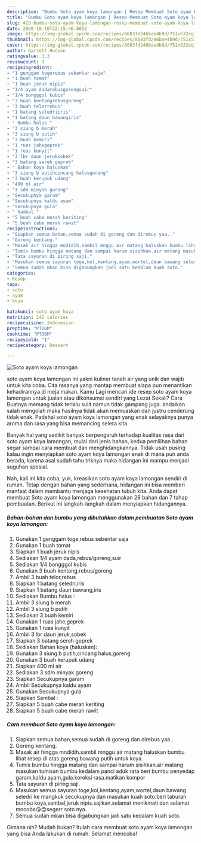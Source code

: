 ```yaml
---
description: "Bumbu Soto ayam koya lamongan | Resep Membuat Soto ayam koya lamongan Yang Enak Banget"
title: "Bumbu Soto ayam koya lamongan | Resep Membuat Soto ayam koya lamongan Yang Enak Banget"
slug: 429-bumbu-soto-ayam-koya-lamongan-resep-membuat-soto-ayam-koya-lamongan-yang-enak-banget
date: 2020-10-16T22:15:46.885Z
image: https://img-global.cpcdn.com/recipes/8683fd246bae4b9d/751x532cq70/soto-ayam-koya-lamongan-foto-resep-utama.jpg
thumbnail: https://img-global.cpcdn.com/recipes/8683fd246bae4b9d/751x532cq70/soto-ayam-koya-lamongan-foto-resep-utama.jpg
cover: https://img-global.cpcdn.com/recipes/8683fd246bae4b9d/751x532cq70/soto-ayam-koya-lamongan-foto-resep-utama.jpg
author: Garrett Hudson
ratingvalue: 3.3
reviewcount: 3
recipeingredient:
- "1 genggam togerebus sebentar saja"
- "1 buah tomat"
- "1 buah jeruk nipis"
- "1/4 ayam dadarebusgorengsuir"
- "1/4 bongggol kubis"
- "3 buah kentangrebusgoreng"
- "3 buah telorrebus"
- "1 batang seledriiris"
- "1 batang daun bawangiris"
- " Bumbu halus "
- "3 siung b merah"
- "3 siung b putih"
- "3 buah kemiri"
- "1 ruas jahegeprek"
- "1 ruas kunyit"
- "3 lbr daun jeruksobek"
- "3 batang sereh geprek"
- " Bahan koya haluskan"
- "3 siung b putihcincang halusgoreng"
- "3 buah kerupuk udang"
- "400 ml air"
- "3 sdm minyak goreng"
- "Secukupnya garam"
- "Secukupnya kaldu ayam"
- "Secukupnya gula"
- " Sambal "
- "5 buah cabe merah keriting"
- "5 buah cabe merah rawit"
recipeinstructions:
- "Siapkan semua bahan,semua sudah di goreng dan direbus yaa.."
- "Goreng kentang."
- "Masak air hingga mndidih.sambil mnggu air matang haluskan bumbu lihat resep di atas.goreng bawang putih untuk koya."
- "Tumis bumbu hingga matang dan sampai harum sisihkan.air matang masukan tumisan bumbu kedalam panci aduk rata beri bumbu penyedap garam,kaldu ayam,gula.koreksi rasa.matikan kompor"
- "Tata sayuran di piring saji."
- "Masukan semua sayuran toge,kol,kentang,ayam,wortel,daun bawang seledri ke mangkuk secukupnya dan masukan kuah soto.beri taburan bumbu koya,sambal,jeruk nipis.sajikan.selamat menikmati dan selamat mncoba😘😊segerr soto nya."
- "Semua sudah mkan bisa digabungkan jadi satu kedalam kuah soto."
categories:
- Resep
tags:
- soto
- ayam
- koya

katakunci: soto ayam koya 
nutrition: 142 calories
recipecuisine: Indonesian
preptime: "PT16M"
cooktime: "PT38M"
recipeyield: "1"
recipecategory: Dessert

---
```



![Soto ayam koya lamongan](https://img-global.cpcdn.com/recipes/8683fd246bae4b9d/751x532cq70/soto-ayam-koya-lamongan-foto-resep-utama.jpg)


soto ayam koya lamongan ini yakni kuliner tanah air yang unik dan wajib untuk kita coba. Cita rasanya yang mantap membuat siapa pun menantikan kehadirannya di meja makan.
Kamu Lagi mencari ide resep soto ayam koya lamongan untuk jualan atau dikonsumsi sendiri yang Lezat Sekali? Cara Buatnya memang tidak terlalu sulit namun tidak gampang juga. andaikan salah mengolah maka hasilnya tidak akan memuaskan dan justru cenderung tidak enak. Padahal soto ayam koya lamongan yang enak selayaknya punya aroma dan rasa yang bisa memancing selera kita.



Banyak hal yang sedikit banyak berpengaruh terhadap kualitas rasa dari soto ayam koya lamongan, mulai dari jenis bahan, kedua pemilihan bahan segar sampai cara membuat dan menghidangkannya. Tidak usah pusing kalau ingin menyiapkan soto ayam koya lamongan enak di mana pun anda berada, karena asal sudah tahu triknya maka hidangan ini mampu menjadi suguhan spesial.


Nah, kali ini kita coba, yuk, kreasikan soto ayam koya lamongan sendiri di rumah. Tetap dengan bahan yang sederhana, hidangan ini bisa memberi manfaat dalam membantu menjaga kesehatan tubuh kita. Anda dapat membuat Soto ayam koya lamongan menggunakan 28 bahan dan 7 tahap pembuatan. Berikut ini langkah-langkah dalam menyiapkan hidangannya.

<!--inarticleads1-->

##### Bahan-bahan dan bumbu yang dibutuhkan dalam pembuatan Soto ayam koya lamongan:

1. Gunakan 1 genggam toge,rebus sebentar saja
1. Gunakan 1 buah tomat
1. Siapkan 1 buah jeruk nipis
1. Sediakan 1/4 ayam dada,rebus/goreng,suir
1. Sediakan 1/4 bongggol kubis
1. Gunakan 3 buah kentang,rebus/goreng
1. Ambil 3 buah telor,rebus
1. Siapkan 1 batang seledri,iris
1. Siapkan 1 batang daun bawang,iris
1. Sediakan  Bumbu halus :
1. Ambil 3 siung b merah
1. Ambil 3 siung b putih
1. Sediakan 3 buah kemiri
1. Gunakan 1 ruas jahe,geprek
1. Gunakan 1 ruas kunyit
1. Ambil 3 lbr daun jeruk,sobek
1. Siapkan 3 batang sereh geprek
1. Sediakan  Bahan koya (haluskan):
1. Gunakan 3 siung b putih,cincang halus,goreng
1. Gunakan 3 buah kerupuk udang
1. Siapkan 400 ml air
1. Sediakan 3 sdm minyak goreng
1. Siapkan Secukupnya garam
1. Ambil Secukupnya kaldu ayam
1. Gunakan Secukupnya gula
1. Siapkan  Sambal :
1. Siapkan 5 buah cabe merah keriting
1. Siapkan 5 buah cabe merah rawit




<!--inarticleads2-->

##### Cara membuat Soto ayam koya lamongan:

1. Siapkan semua bahan,semua sudah di goreng dan direbus yaa..
1. Goreng kentang.
1. Masak air hingga mndidih.sambil mnggu air matang haluskan bumbu lihat resep di atas.goreng bawang putih untuk koya.
1. Tumis bumbu hingga matang dan sampai harum sisihkan.air matang masukan tumisan bumbu kedalam panci aduk rata beri bumbu penyedap garam,kaldu ayam,gula.koreksi rasa.matikan kompor
1. Tata sayuran di piring saji.
1. Masukan semua sayuran toge,kol,kentang,ayam,wortel,daun bawang seledri ke mangkuk secukupnya dan masukan kuah soto.beri taburan bumbu koya,sambal,jeruk nipis.sajikan.selamat menikmati dan selamat mncoba😘😊segerr soto nya.
1. Semua sudah mkan bisa digabungkan jadi satu kedalam kuah soto.




Gimana nih? Mudah bukan? Itulah cara membuat soto ayam koya lamongan yang bisa Anda lakukan di rumah. Selamat mencoba!
